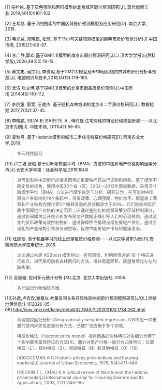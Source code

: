 [1] 任梓铭. 基于灰色预测和回归模型的北京城区房价预测研究[J]. 现代商贸工业,2019,40(10):101-102.

[2] 王希晶. 基于网络搜索的中国区域房价预测模型及应用研究[D]. 南京大学, 2016.

[3] 韦光兰, 邓晓盈, 张琼. 基于马尔可夫链预测模型的昆明市房价预测分析[J].中国市场, 2015(21):86-87.

[4] 李广胜,郭欢.基于GM(1,1)模型的南京市房价预测研究[J].江汉大学学报(自然科学版),2020,48(02):10-13.

[5] 綦文彬, 侯宗润, 李贵熙.基于GM(1,1)模型及BP神经网络的四城市房价分析与预测[J]. 电脑知识与技术,2018,14(13):179-185.

[6] 孟洁,张文博.基于GM(1,1)模型的北京市商品房房价预测[J].中国市场,2014(46):110-112.

[7] 李晓童, 郭萱, 王成杰. 基于随机森林方法的北京市二手房价格研究[J]. 数据挖掘,2017,7(02):37-45.

[8] 李晓鹏, SILVA ELISABETE. A., 傅帅雄.住宅价格的特征价格模型研究——以北京市为例[J]. 中国市场, 2011(42):58-63.

[9] 夏秋月. 基于Hedonic模型的城市二手住宅特征价格研究[D].河南农业大学,2019.

> 多元线性回归

[10] 卢二坡 张超.基于贝叶斯模型平均（BMA）方法的中国房地产价格影响因素分析[J].长安大学学报：社会科学版,2016,18(4).

> 对可能影响中国房价的诸多因素的重要性问题进行识别和检验，基于模型不确定性的视角，使用中国30个省（区）2002～2013年面板数据，采用贝叶斯模型平均（BMA）方法进行模型设定与分析。研究认为，在可能对中国房价产生影响的19个指标中，信贷政策、心理预期、物价水平、房屋竣工面积和产业结构合理化等5个解释变量的后验概率大于90％，它们是影响现阶段中国房地产价格的决定因素；应通过差别化的信贷政策分区域控制房价，通过新闻媒体公开统计和发布房地产数据正确引导人们的心理预期，通过适宜的货币政策有效控制物价，通过保障性住房建设增加房地产供给，通过合理化的产业结构引导房价调控等，促进中国房地产市场的健康发展。

[11] 杜姚瑶. 基于机器学习的线上房屋租赁价格预测——以北京等城市为例[D].安徽师范大学应用统计, 2018.

> 本文通过构建 XGBoost 模型得出一组预测值，利用所筛选的 16 个特征进行拟合。进而采用随机森林回归的方法，填补房屋面积、房屋楼层比存在的缺失值。

[12] 高惠璇. 应用多元统计分析:[M].北京: 北京大学出版社, 2005.

> 多元回归分析理论基础

[13]孙逸,卢宾宾,谢嘉仪.考量空间关系异质性影响的房价预测模型研究[J/OL].测绘地理信息:1-11[2020-05-06].http://kns.cnki.net/kcms/detail/42.1840.P.20200103.1734.062.html.

> 地理加权回归分析 (Geographically weighted regression, GWR)是一种重要的空间异质性定量分析方法，已被广泛应用于多个领域。
>
> 特征价格法（Hedonic price model）指将商品的价格特征对象细分为若干个影响要素属性特征的方法[4]，而针对房产价格一般分为四类特征：位置特征（L）、结构特征（S）、邻域特征（N）和其他特征（O）[19]。
>
> [4]GOODMAN A C.Hedonic prices,price indices and housing markets[J].Journal of Urban Economics, 1978, 5(4):471-484
>
> [19]CHIN T L, CHAU K.A critical review of literatureon the hedonic pricemodel[J].International Journal for Housing Science and Its Applications, 2003, 27(1):145-165